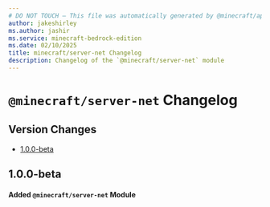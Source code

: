 ```yaml
---
# DO NOT TOUCH — This file was automatically generated by @minecraft/api-docs-generator, to report problems file an issue at https://github.com/Mojang/minecraft-scripting-libraries
author: jakeshirley
ms.author: jashir
ms.service: minecraft-bedrock-edition
ms.date: 02/10/2025
title: minecraft/server-net Changelog
description: Changelog of the `@minecraft/server-net` module
---
```

# `@minecraft/server-net` Changelog

## Version Changes
- [1.0.0-beta](#100-beta)

## 1.0.0-beta
#### Added `@minecraft/server-net` Module
